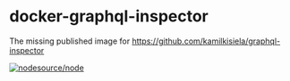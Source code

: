 # docker-graphql-inspector

The missing published image for https://github.com/kamilkisiela/graphql-inspector

[![nodesource/node](http://dockeri.co/image/mlllab/graphql-inspector)](https://hub.docker.com/r/mlllab/graphql-inspector)
